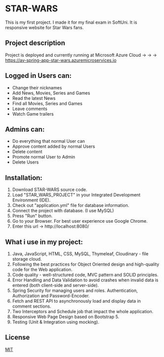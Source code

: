 # STAR-WARS

This is my first project. I made it for my final exam in SoftUni. It is responsive website for Star Wars fans.

## Project description
Project is deployed and currently running at Microsoft Azure Cloud -> -> ->
https://av-spring-app-star-wars.azuremicroservices.io

## Logged in Users can:
- Change their nicknames
- Add News, Movies, Series and Games
- Read the latest News
- Find all Movies, Series and Games
- Leave comments
- Watch Game trailers

## Admins can:
- Do everything that normal User can
- Approve content added by normal Users
- Delete content
- Promote normal User to Admin
- Delete Users

## Installation:
1. Download STAR-WARS source code.
2. Load "STAR_WARS_PROJECT" in your Integrated Development Environment (IDE).
3. Check out "application.yml" file for database information.
4. Connect the project with database. (I use MySQL)
5. Press "Run" button.
6. Go to your Browser. For best user experience use Google Chrome.
7. Enter this url -> http://localhost:8080/

## What i use in my project:
1. Java, JavaScript, HTML, CSS, MySQL, Thymeleaf, Cloudinary - file storage cloud.
2. Following the best practices for Object Oriented design and high-quality code for
the Web application.
3. Code quality - well-structured code, MVC pattern and SOLID principles.
4. Error Handling and Data Validation to avoid crashes when invalid data is entered
(both client-side and server-side).
5. Spring Security for managing users and roles. Authentication, Authorization and
Password-Encoder.
6. Fetch and REST API to asynchronously load and display data in comment
sections.
7. Two Interceptors and Schedule job that impact the whole application.
8. Responsive Web Page Design based on Bootstrap 5.
9. Testing (Unit & Integration using mocking).

## License
[MIT](https://choosealicense.com/licenses/mit/)
